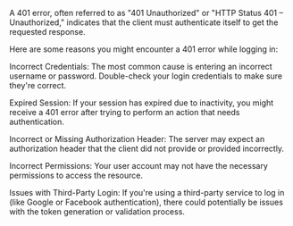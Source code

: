 A 401 error, often referred to as "401 Unauthorized" or "HTTP Status 401 – Unauthorized," indicates that the client must authenticate itself to get the requested response.

Here are some reasons you might encounter a 401 error while logging in:

Incorrect Credentials: The most common cause is entering an incorrect username or password. Double-check your login credentials to make sure they're correct.

Expired Session: If your session has expired due to inactivity, you might receive a 401 error after trying to perform an action that needs authentication.

Incorrect or Missing Authorization Header: The server may expect an authorization header that the client did not provide or provided incorrectly.

Incorrect Permissions: Your user account may not have the necessary permissions to access the resource.

Issues with Third-Party Login: If you're using a third-party service to log in (like Google or Facebook authentication), there could potentially be issues with the token generation or validation process.

